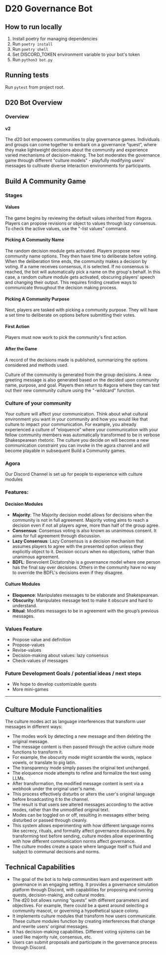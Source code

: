 # D20 Governance Bot

## How to run locally

1. Install poetry for managing dependencies
2. Run `poetry install`
3. Run `poetry shell`
4. Set DISCORD_TOKEN environment variable to your bot's token
5. Run `python3 bot.py`

## Running tests

Run `pytest` from project root.

## D20 Bot Overview 

### Overview

#### v2
The d20 bot empowers communities to play governance games. Individuals and groups can come together to embark on a governance “quest”, where they make lightweight decisions about the community and experience varied mechanisms of decision-making. The bot moderates the governance game through different "culture models" - playfully modifying users' messages to cultivate diverse interaction environments for participants.

## Build A Community Game 

### Stages 

#### Values
The game begins by reviewing the default values inherited from #agora. Players can propose revisions or object to values through lazy consensus. To check the active values, use the "-list values" command.

#### Picking A Community Name
The random decision module gets activated. Players propose new community name options. They then have time to deliberate before voting.
When the deliberation time ends, the community makes a decision by voting. If a name receives consensus, it is selected.
If no consensus is reached, the bot will automatically pick a name on the group's behalf. In this case, a random culture module gets activated, obscuring players' speech and changing their output. This requires finding creative ways to communicate throughout the decision making process.

#### Picking A Community Purpose
Next, players are tasked with picking a community purpose. They will have a set time to deliberate on options before submitting their votes.

#### First Action
Players must now work to pick the community's first action.

#### After the Game
A record of the decisions made is published, summarizing the options considered and methods used. 

Culture of the community is generated from the group decisions. A new greeting message is also generated based on the decided upon community name, purpose, and goal. Players then return to #agora where they can test out their new community culture using the "-wildcard" function. 

### Culture of your community
Your culture will affect your communication. Think about what cultural environment you want in your community and how you would like that culture to impact your communication.
For example, you already experienced a culture of “eloquence” where your communication with your fellow community members was automatically transformed to be in verbose Shakespearean rhetoric. 
The culture you decide on will become a new communication constraint you can invoke in the agora channel and will become playable in subsequent Build a Community games.

### Agora 
Our Discord Channel is set up for people to experience with culture modules

### Features:

#### Decision Modules
- **Majority**: The Majority decision model allows for decisions when the community is not in full agreement. Majority voting aims to reach a decision even if not all players agree, more than half of the group agree. 
- **Consensus**: Consensus voting is also known as unanimous consent. It aims for full agreement through discussion. 
- **Lazy Consensus**: Lazy Consensus is a decision mechanism that assumes players to agree with the presented option unless they explicitly object to it. Decision occurs when no objections, rather than unanimous agreement. 
- **BDFL**: Benevolent Dictatorship is a governance model where one person has the final say over decisions. Others in the community have no way to override the BDFL's decisions even if they disagree.

#### Culture Modules
- **Eloquence**: Manipulates messages to be elaborate and Shakespearean. 
- **Obscurity**: Manipulates message text to make it obscure and hard to understand.
- **Ritual**: Modifies messages to be in agreement with the group’s previous messages. 

### Values Feature 
- Propose value and definition
- Propose-values
- Revise-values 
- Decision-making about values: lazy consensus
- Check-values of messages

### Future Development Goals / potential ideas / next steps
- We hope to develop customizable quests
- More mini-games

---

## Culture Module Functionalities 
The culture modes act as language interferences that transform user messages in different ways:
- The modes work by detecting a new message and then deleting the original message.
- The message content is then passed through the active culture mode functions to transform it.
- For example, the obscurity mode might scramble the words, replace vowels, or translate to pig latin.
- The transparency mode simply passes the original text unchanged.
- The eloquence mode attempts to refine and formalize the text using LLMs.
- After transformation, the modified message content is sent via a webhook under the original user's name.
- This process effectively disturbs or alters the user's original language before broadcasting it to the channel.
- The result is that users see altered messages according to the active modes, rather than the unmodified original text.
- Modes can be toggled on or off, resulting in messages either being disturbed or passed through cleanly.
- This system allows experimenting with how different language norms like secrecy, rituals, and formality affect governance discussions. By transforming text before sending, culture modes allow experimenting with how different communication norms affect governance.
- The culture modes create a space where language itself is fluid and subject to communal decisions and norms.

## Technical Capabilities

- The goal of the bot is to help communities learn and experiment with governance in an engaging setting. It provides a governance simulation platform through Discord, with capabilities for proposing and running quests, decision-making, and cultural modes. 
- The d20 bot allows running “quests” with different parameters and objectives. For example, there could be a quest around selecting a community mascot, or governing a hypothetical space colony. 
- It implements culture modules that transform how users communicate. These culture modules function by creating interferences that change and rewrite users’ original messages. 
- It has decision-making capabilities. Different voting systems can be used like majority rule, consensus, etc.
- Users can submit proposals and participate in the governance process through Discord.
